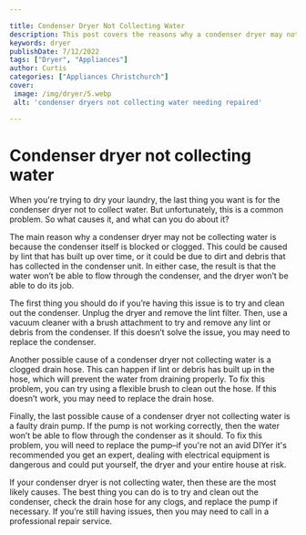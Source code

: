```yaml
---

title: Condenser Dryer Not Collecting Water
description: This post covers the reasons why a condenser dryer may not be collecting water, as well as some tips for fixing the problem. If your condenser dryer isn't collecting water, read this post to find out why.
keywords: dryer
publishDate: 7/12/2022
tags: ["Dryer", "Appliances"]
author: Curtis
categories: ["Appliances Christchurch"]
cover: 
 image: /img/dryer/5.webp
 alt: 'condenser dryers not collecting water needing repaired'

---
```


# Condenser dryer not collecting water

When you're trying to dry your laundry, the last thing you want is for the condenser dryer not to collect water. But unfortunately, this is a common problem. So what causes it, and what can you do about it?

The main reason why a condenser dryer may not be collecting water is because the condenser itself is blocked or clogged. This could be caused by lint that has built up over time, or it could be due to dirt and debris that has collected in the condenser unit. In either case, the result is that the water won’t be able to flow through the condenser, and the dryer won’t be able to do its job.

The first thing you should do if you’re having this issue is to try and clean out the condenser. Unplug the dryer and remove the lint filter. Then, use a vacuum cleaner with a brush attachment to try and remove any lint or debris from the condenser. If this doesn’t solve the issue, you may need to replace the condenser.

Another possible cause of a condenser dryer not collecting water is a clogged drain hose. This can happen if lint or debris has built up in the hose, which will prevent the water from draining properly. To fix this problem, you can try using a flexible brush to clean out the hose. If this doesn’t work, you may need to replace the drain hose.

Finally, the last possible cause of a condenser dryer not collecting water is a faulty drain pump. If the pump is not working correctly, then the water won’t be able to flow through the condenser as it should. To fix this problem, you will need to replace the pump–if you're not an avid DIYer it's recommended you get an expert, dealing with electrical equipment is dangerous and could put yourself, the dryer and your entire house at risk.

If your condenser dryer is not collecting water, then these are the most likely causes. The best thing you can do is to try and clean out the condenser, check the drain hose for any clogs, and replace the pump if necessary. If you’re still having issues, then you may need to call in a professional repair service.